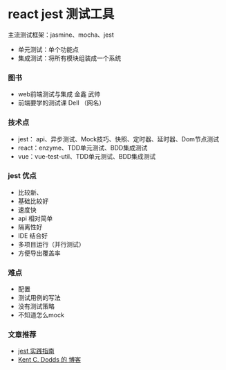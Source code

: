 # react  jest 测试工具

主流测试框架：jasmine、mocha、jest

- 单元测试：单个功能点
- 集成测试：将所有模块组装成一个系统

### 图书

- web前端测试与集成   金鑫 武帅
- 前端要学的测试课     Dell （网名）

### 技术点

- jest： api、异步测试、Mock技巧、快照、定时器、延时器、Dom节点测试
- react：enzyme、TDD单元测试、BDD集成测试
- vue：vue-test-util、TDD单元测试、BDD集成测试

### jest 优点

- 比较新、
- 基础比较好
- 速度快
- api 相对简单
- 隔离性好
- IDE 结合好
- 多项目运行（并行测试）
- 方便导出覆盖率

### 难点

- 配置
- 测试用例的写法
- 没有测试策略
- 不知道怎么mock

### 文章推荐

- [jest 实践指南](https://github.yanhaixiang.com/jest-tutorial/#%E7%9B%AE%E7%9A%84)
- [Kent C. Dodds 的 博客](https://testingjavascript.com/)